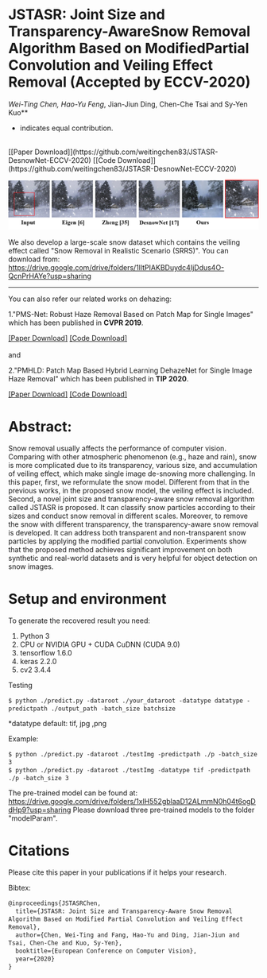 # JSTASR: Joint Size and Transparency-AwareSnow Removal Algorithm Based on ModifiedPartial Convolution and Veiling Effect Removal (Accepted by ECCV-2020)
**Wei-Ting Chen*, Hao-Yu Feng*, Jian-Jiun Ding, Chen-Che Tsai and Sy-Yen Kuo**  
* indicates equal contribution.
<br>
[[Paper Download]](https://github.com/weitingchen83/JSTASR-DesnowNet-ECCV-2020)
[[Code Download]](https://github.com/weitingchen83/JSTASR-DesnowNet-ECCV-2020)  

![image](folder/ex.png)


We also develop a large-scale snow dataset which contains the veiling effect called "Snow Removal in Realistic Scenario (SRRS)". You can download from:
https://drive.google.com/drive/folders/1lltPIAKBDuydc4IjDdus4O-QcnPrHAYe?usp=sharing



***
You can also refer our related works on dehazing:  

1."PMS-Net: Robust Haze Removal Based on Patch Map for Single Images" which has been published in **CVPR 2019**.

[[Paper Download]](http://openaccess.thecvf.com/content_CVPR_2019/html/Chen_PMS-Net_Robust_Haze_Removal_Based_on_Patch_Map_for_Single_CVPR_2019_paper.html)
[[Code Download]](https://github.com/weitingchen83/PMS-Net)
<br><br>and

2."PMHLD: Patch Map Based Hybrid Learning DehazeNet for Single Image Haze Removal" which has been published in **TIP 2020**.

[[Paper Download]](https://ieeexplore.ieee.org/document/9094006)
[[Code Download]](https://github.com/weitingchen83/Dehazing-PMHLD-Patch-Map-Based-Hybrid-Learning-DehazeNet-for-Single-Image-Haze-Removal-TIP-2020)


# Abstract:

Snow removal usually affects the performance of computer vision. Comparing with other atmospheric phenomenon (e.g., haze and rain), snow is more complicated due to its transparency, various size, and accumulation of veiling effect, which make single image de-snowing more challenging. In this paper, first, we reformulate the snow model. Different from that in the previous works, in the proposed snow model, the veiling effect is included. Second, a novel joint size and transparency-aware snow removal algorithm called JSTASR is proposed. It can classify snow particles according to their sizes and conduct snow removal in different scales. Moreover, to remove the snow with different transparency, the transparency-aware snow removal is developed. It can address both transparent and non-transparent snow particles by applying the modified partial convolution. Experiments show that the proposed method achieves significant improvement on both synthetic and real-world datasets and is very helpful for object detection on snow images.


# Setup and environment

To generate the recovered result you need:

1. Python 3 
2. CPU or NVIDIA GPU + CUDA CuDNN (CUDA 9.0)
3. tensorflow 1.6.0
4. keras 2.2.0
5. cv2 3.4.4

Testing
```
$ python ./predict.py -dataroot ./your_dataroot -datatype datatype -predictpath ./output_path -batch_size batchsize
```
*datatype default: tif, jpg ,png

Example:
```
$ python ./predict.py -dataroot ./testImg -predictpath ./p -batch_size 3
$ python ./predict.py -dataroot ./testImg -datatype tif -predictpath ./p -batch_size 3
```
The pre-trained model can be found at: https://drive.google.com/drive/folders/1xlH552gblaaD12ALmmN0h04t6ogDdHp9?usp=sharing
Please download three pre-trained models to the folder "modelParam".

# Citations
Please cite this paper in your publications if it helps your research.  

Bibtex:
```
@inproceedings{JSTASRChen,
  title={JSTASR: Joint Size and Transparency-Aware Snow Removal Algorithm Based on Modified Partial Convolution and Veiling Effect Removal},
  author={Chen, Wei-Ting and Fang, Hao-Yu and Ding, Jian-Jiun and Tsai, Chen-Che and Kuo, Sy-Yen},
  booktitle={European Conference on Computer Vision},
  year={2020}
}

```
